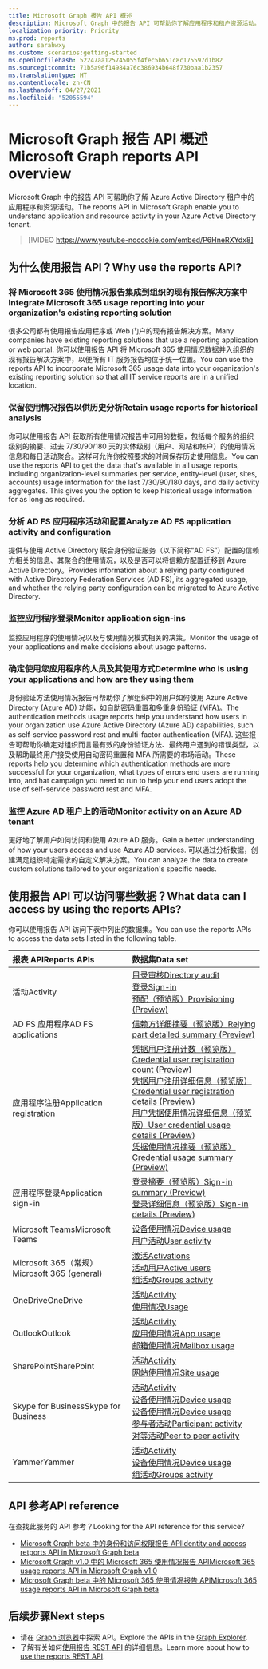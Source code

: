 ```yaml
---
title: Microsoft Graph 报告 API 概述
description: Microsoft Graph 中的报告 API 可帮助你了解应用程序和租户资源活动。
localization_priority: Priority
ms.prod: reports
author: sarahwxy
ms.custom: scenarios:getting-started
ms.openlocfilehash: 52247aa125745055f4fec5b651c8c175597d1b82
ms.sourcegitcommit: 71b5a96f14984a76c386934b648f730baa1b2357
ms.translationtype: HT
ms.contentlocale: zh-CN
ms.lasthandoff: 04/27/2021
ms.locfileid: "52055594"
---
```

# <a name="microsoft-graph-reports-api-overview"></a><span data-ttu-id="cbcb5-103">Microsoft Graph 报告 API 概述</span><span class="sxs-lookup"><span data-stu-id="cbcb5-103">Microsoft Graph reports API overview</span></span>

<span data-ttu-id="cbcb5-104">Microsoft Graph 中的报告 API 可帮助你了解 Azure Active Directory 租户中的应用程序和资源活动。</span><span class="sxs-lookup"><span data-stu-id="cbcb5-104">The reports API in Microsoft Graph enable you to understand application and resource activity in your Azure Active Directory tenant.</span></span>

> [!VIDEO https://www.youtube-nocookie.com/embed/P6HneRXYdx8]

## <a name="why-use-the-reports-api"></a><span data-ttu-id="cbcb5-105">为什么使用报告 API？</span><span class="sxs-lookup"><span data-stu-id="cbcb5-105">Why use the reports API?</span></span>

### <a name="integrate-microsoft-365-usage-reporting-into-your-organizations-existing-reporting-solution"></a><span data-ttu-id="cbcb5-106">将 Microsoft 365 使用情况报告集成到组织的现有报告解决方案中</span><span class="sxs-lookup"><span data-stu-id="cbcb5-106">Integrate Microsoft 365 usage reporting into your organization's existing reporting solution</span></span>
<span data-ttu-id="cbcb5-107">很多公司都有使用报告应用程序或 Web 门户的现有报告解决方案。</span><span class="sxs-lookup"><span data-stu-id="cbcb5-107">Many companies have existing reporting solutions that use a reporting application or web portal.</span></span> <span data-ttu-id="cbcb5-108">你可以使用报告 API 将 Microsoft 365 使用情况数据并入组织的现有报告解决方案中，以便所有 IT 服务报告均位于统一位置。</span><span class="sxs-lookup"><span data-stu-id="cbcb5-108">You can use the reports API to incorporate Microsoft 365 usage data into your organization's existing reporting solution so that all IT service reports are in a unified location.</span></span>

### <a name="retain-usage-reports-for-historical-analysis"></a><span data-ttu-id="cbcb5-109">保留使用情况报告以供历史分析</span><span class="sxs-lookup"><span data-stu-id="cbcb5-109">Retain usage reports for historical analysis</span></span>
<span data-ttu-id="cbcb5-p102">你可以使用报告 API 获取所有使用情况报告中可用的数据，包括每个服务的组织级别的摘要、过去 7/30/90/180 天的实体级别（用户、网站和帐户）的使用情况信息和每日活动聚合。这样可允许你按照要求的时间保存历史使用信息。</span><span class="sxs-lookup"><span data-stu-id="cbcb5-p102">You can use the reports API to get the data that's available in all usage reports, including organization-level summaries per service, entity-level (user, sites, accounts) usage information for the last 7/30/90/180 days, and daily activity aggregates. This gives you the option to keep historical usage information for as long as required.</span></span>

### <a name="analyze-ad-fs-application-activity-and-configuration"></a><span data-ttu-id="cbcb5-112">分析 AD FS 应用程序活动和配置</span><span class="sxs-lookup"><span data-stu-id="cbcb5-112">Analyze AD FS application activity and configuration</span></span>
<span data-ttu-id="cbcb5-113">提供与使用 Active Directory 联合身份验证服务（以下简称“AD FS”）配置的信赖方相关的信息、其聚合的使用情况，以及是否可以将信赖方配置迁移到 Azure Active Directory。</span><span class="sxs-lookup"><span data-stu-id="cbcb5-113">Provides information about a relying party configured with Active Directory Federation Services (AD FS), its aggregated usage, and whether the relying party configuration can be migrated to Azure Active Directory.</span></span>

### <a name="monitor-application-sign-ins"></a><span data-ttu-id="cbcb5-114">监控应用程序登录</span><span class="sxs-lookup"><span data-stu-id="cbcb5-114">Monitor application sign-ins</span></span>

<span data-ttu-id="cbcb5-115">监控应用程序的使用情况以及与使用情况模式相关的决策。</span><span class="sxs-lookup"><span data-stu-id="cbcb5-115">Monitor the usage of your applications and make decisions about usage patterns.</span></span>

### <a name="determine-who-is-using-your-applications-and-how-are-they-using-them"></a><span data-ttu-id="cbcb5-116">确定使用您应用程序的人员及其使用方式</span><span class="sxs-lookup"><span data-stu-id="cbcb5-116">Determine who is using your applications and how are they using them</span></span>

<span data-ttu-id="cbcb5-117">身份验证方法使用情况报告可帮助你了解组织中的用户如何使用 Azure Active Directory (Azure AD) 功能，如自助密码重置和多重身份验证 (MFA)。</span><span class="sxs-lookup"><span data-stu-id="cbcb5-117">The authentication methods usage reports help you understand how users in your organization use Azure Active Directory (Azure AD) capabilities, such as self-service password rest and multi-factor authentication (MFA).</span></span> <span data-ttu-id="cbcb5-118">这些报告可帮助你确定对组织而言最有效的身份验证方法、最终用户遇到的错误类型，以及帮助最终用户接受使用自动密码重置和 MFA 所需要的市场活动。</span><span class="sxs-lookup"><span data-stu-id="cbcb5-118">These reports help you determine which authentication methods are more successful for your organization, what types of errors end users are running into, and hat campaign you need to run to help your end users adopt the use of self-service password rest and MFA.</span></span>

### <a name="monitor-activity-on-an-azure-ad-tenant"></a><span data-ttu-id="cbcb5-119">监控 Azure AD 租户上的活动</span><span class="sxs-lookup"><span data-stu-id="cbcb5-119">Monitor activity on an Azure AD tenant</span></span>

<span data-ttu-id="cbcb5-120">更好地了解用户如何访问和使用 Azure AD 服务。</span><span class="sxs-lookup"><span data-stu-id="cbcb5-120">Gain a better understanding of how your users access and use Azure AD services.</span></span> <span data-ttu-id="cbcb5-121">可以通过分析数据，创建满足组织特定需求的自定义解决方案。</span><span class="sxs-lookup"><span data-stu-id="cbcb5-121">You can analyze the data to create custom solutions tailored to your organization's specific needs.</span></span>

## <a name="what-data-can-i-access-by-using-the-reports-apis"></a><span data-ttu-id="cbcb5-122">使用报告 API 可以访问哪些数据？</span><span class="sxs-lookup"><span data-stu-id="cbcb5-122">What data can I access by using the reports APIs?</span></span>

<span data-ttu-id="cbcb5-123">你可以使用报告 API 访问下表中列出的数据集。</span><span class="sxs-lookup"><span data-stu-id="cbcb5-123">You can use the reports APIs to access the data sets listed in the following table.</span></span>

| <span data-ttu-id="cbcb5-124">报表 API</span><span class="sxs-lookup"><span data-stu-id="cbcb5-124">Reports APIs</span></span> | <span data-ttu-id="cbcb5-125">数据集</span><span class="sxs-lookup"><span data-stu-id="cbcb5-125">Data set</span></span> |
|:------------ |:-------- |
| <span data-ttu-id="cbcb5-126">活动</span><span class="sxs-lookup"><span data-stu-id="cbcb5-126">Activity</span></span> | [<span data-ttu-id="cbcb5-127">目录审核</span><span class="sxs-lookup"><span data-stu-id="cbcb5-127">Directory audit</span></span>](/graph/api/resources/directoryaudit?view=graph-rest-1.0)<br/>[<span data-ttu-id="cbcb5-128">登录</span><span class="sxs-lookup"><span data-stu-id="cbcb5-128">Sign-in</span></span>](/graph/api/resources/signin?view=graph-rest-1.0)<br/>[<span data-ttu-id="cbcb5-129">预配（预览版）</span><span class="sxs-lookup"><span data-stu-id="cbcb5-129">Provisioning (Preview)</span></span>](/graph/api/resources/provisioningobjectsummary?view=graph-rest-beta) |
| <span data-ttu-id="cbcb5-130">AD FS 应用程序</span><span class="sxs-lookup"><span data-stu-id="cbcb5-130">AD FS applications</span></span> | [<span data-ttu-id="cbcb5-131">信赖方详细摘要（预览版）</span><span class="sxs-lookup"><span data-stu-id="cbcb5-131">Relying part detailed summary (Preview)</span></span>](/graph/api/resources/relyingpartydetailedsummary?view=graph-rest-beta) |
| <span data-ttu-id="cbcb5-132">应用程序注册</span><span class="sxs-lookup"><span data-stu-id="cbcb5-132">Application registration</span></span> | [<span data-ttu-id="cbcb5-133">凭据用户注册计数（预览版）</span><span class="sxs-lookup"><span data-stu-id="cbcb5-133">Credential user registration count (Preview)</span></span>](/graph/api/resources/credentialuserregistrationcount?view=graph-rest-beta)<br/>[<span data-ttu-id="cbcb5-134">凭据用户注册详细信息（预览版）</span><span class="sxs-lookup"><span data-stu-id="cbcb5-134">Credential user registration details (Preview)</span></span>](/graph/api/resources/credentialuserregistrationdetails?view=graph-rest-beta) <br/>[<span data-ttu-id="cbcb5-135">用户凭据使用情况详细信息（预览版）</span><span class="sxs-lookup"><span data-stu-id="cbcb5-135">User credential usage details (Preview)</span></span>](/graph/api/resources/usercredentialusagedetails?view=graph-rest-beta) <br/>[<span data-ttu-id="cbcb5-136">凭据使用情况摘要（预览版）</span><span class="sxs-lookup"><span data-stu-id="cbcb5-136">Credential usage summary (Preview)</span></span>](/graph/api/resources/credentialusagesummary?view=graph-rest-beta)|
| <span data-ttu-id="cbcb5-137">应用程序登录</span><span class="sxs-lookup"><span data-stu-id="cbcb5-137">Application sign-in</span></span> | [<span data-ttu-id="cbcb5-138">登录摘要（预览版）</span><span class="sxs-lookup"><span data-stu-id="cbcb5-138">Sign-in summary (Preview)</span></span>](/graph/api/resources/applicationsigninsummary?view=graph-rest-beta) <br/>[<span data-ttu-id="cbcb5-139">登录详细信息（预览版）</span><span class="sxs-lookup"><span data-stu-id="cbcb5-139">Sign-in details (Preview)</span></span>](/graph/api/resources/applicationsignindetailedsummary?view=graph-rest-beta)|
| <span data-ttu-id="cbcb5-140">Microsoft Teams</span><span class="sxs-lookup"><span data-stu-id="cbcb5-140">Microsoft Teams</span></span> | [<span data-ttu-id="cbcb5-141">设备使用情况</span><span class="sxs-lookup"><span data-stu-id="cbcb5-141">Device usage</span></span>](/graph/api/resources/microsoft-teams-device-usage-reports?view=graph-rest-1.0)<br/>[<span data-ttu-id="cbcb5-142">用户活动</span><span class="sxs-lookup"><span data-stu-id="cbcb5-142">User activity</span></span>](/graph/api/resources/microsoft-teams-user-activity-reports?view=graph-rest-1.0) |
| <span data-ttu-id="cbcb5-143">Microsoft 365（常规）</span><span class="sxs-lookup"><span data-stu-id="cbcb5-143">Microsoft 365 (general)</span></span> | [<span data-ttu-id="cbcb5-144">激活</span><span class="sxs-lookup"><span data-stu-id="cbcb5-144">Activations</span></span>](/graph/api/resources/office-365-activations-reports?view=graph-rest-1.0)<br/>[<span data-ttu-id="cbcb5-145">活动用户</span><span class="sxs-lookup"><span data-stu-id="cbcb5-145">Active users</span></span>](/graph/api/resources/office-365-active-users-reports?view=graph-rest-1.0)<br/>[<span data-ttu-id="cbcb5-146">组活动</span><span class="sxs-lookup"><span data-stu-id="cbcb5-146">Groups activity</span></span>](/graph/api/resources/office-365-groups-activity-reports?view=graph-rest-1.0) |
| <span data-ttu-id="cbcb5-147">OneDrive</span><span class="sxs-lookup"><span data-stu-id="cbcb5-147">OneDrive</span></span> | [<span data-ttu-id="cbcb5-148">活动</span><span class="sxs-lookup"><span data-stu-id="cbcb5-148">Activity</span></span>](/graph/api/resources/onedrive-activity-reports?view=graph-rest-1.0)<br/>[<span data-ttu-id="cbcb5-149">使用情况</span><span class="sxs-lookup"><span data-stu-id="cbcb5-149">Usage</span></span>](/graph/api/resources/onedrive-usage-reports?view=graph-rest-1.0) |
| <span data-ttu-id="cbcb5-150">Outlook</span><span class="sxs-lookup"><span data-stu-id="cbcb5-150">Outlook</span></span> | [<span data-ttu-id="cbcb5-151">活动</span><span class="sxs-lookup"><span data-stu-id="cbcb5-151">Activity</span></span>](/graph/api/resources/email-activity-reports?view=graph-rest-1.0)<br/>[<span data-ttu-id="cbcb5-152">应用使用情况</span><span class="sxs-lookup"><span data-stu-id="cbcb5-152">App usage</span></span>](/graph/api/resources/email-app-usage-reports?view=graph-rest-1.0)<br/>[<span data-ttu-id="cbcb5-153">邮箱使用情况</span><span class="sxs-lookup"><span data-stu-id="cbcb5-153">Mailbox usage</span></span>](/graph/api/resources/mailbox-usage-reports?view=graph-rest-1.0) |
| <span data-ttu-id="cbcb5-154">SharePoint</span><span class="sxs-lookup"><span data-stu-id="cbcb5-154">SharePoint</span></span> | [<span data-ttu-id="cbcb5-155">活动</span><span class="sxs-lookup"><span data-stu-id="cbcb5-155">Activity</span></span>](/graph/api/resources/sharepoint-activity-reports?view=graph-rest-1.0)<br/>[<span data-ttu-id="cbcb5-156">网站使用情况</span><span class="sxs-lookup"><span data-stu-id="cbcb5-156">Site usage</span></span>](/graph/api/resources/sharepoint-site-usage-reports?view=graph-rest-1.0) |
| <span data-ttu-id="cbcb5-157">Skype for Business</span><span class="sxs-lookup"><span data-stu-id="cbcb5-157">Skype for Business</span></span> | [<span data-ttu-id="cbcb5-158">活动</span><span class="sxs-lookup"><span data-stu-id="cbcb5-158">Activity</span></span>](/graph/api/resources/skype-for-business-activity-reports?view=graph-rest-1.0)<br/>[<span data-ttu-id="cbcb5-159">设备使用情况</span><span class="sxs-lookup"><span data-stu-id="cbcb5-159">Device usage</span></span>](/graph/api/resources/skype-for-business-device-usage-reports?view=graph-rest-1.0)<br/>[<span data-ttu-id="cbcb5-160">设备使用情况</span><span class="sxs-lookup"><span data-stu-id="cbcb5-160">Device usage</span></span>](/graph/api/resources/skype-for-business-device-usage-reports?view=graph-rest-1.0)<br/>[<span data-ttu-id="cbcb5-161">参与者活动</span><span class="sxs-lookup"><span data-stu-id="cbcb5-161">Participant activity</span></span>](/graph/api/resources/skype-for-business-participant-activity-reports?view=graph-rest-1.0)<br/>[<span data-ttu-id="cbcb5-162">对等活动</span><span class="sxs-lookup"><span data-stu-id="cbcb5-162">Peer to peer activity</span></span>](/graph/api/resources/skype-for-business-peer-to-peer-activity?view=graph-rest-1.0) |
| <span data-ttu-id="cbcb5-163">Yammer</span><span class="sxs-lookup"><span data-stu-id="cbcb5-163">Yammer</span></span> | [<span data-ttu-id="cbcb5-164">活动</span><span class="sxs-lookup"><span data-stu-id="cbcb5-164">Activity</span></span>](/graph/api/resources/yammer-activity-reports?view=graph-rest-1.0)<br/>[<span data-ttu-id="cbcb5-165">设备使用情况</span><span class="sxs-lookup"><span data-stu-id="cbcb5-165">Device usage</span></span>](/graph/api/resources/yammer-device-usage-reports?view=graph-rest-1.0)<br/>[<span data-ttu-id="cbcb5-166">组活动</span><span class="sxs-lookup"><span data-stu-id="cbcb5-166">Groups activity</span></span>](/graph/api/resources/yammer-groups-activity-reports?view=graph-rest-1.0) |

## <a name="api-reference"></a><span data-ttu-id="cbcb5-167">API 参考</span><span class="sxs-lookup"><span data-stu-id="cbcb5-167">API reference</span></span>
<span data-ttu-id="cbcb5-168">在查找此服务的 API 参考？</span><span class="sxs-lookup"><span data-stu-id="cbcb5-168">Looking for the API reference for this service?</span></span>

- [<span data-ttu-id="cbcb5-169">Microsoft Graph beta 中的身份和访问权限报告 API</span><span class="sxs-lookup"><span data-stu-id="cbcb5-169">Identity and access retports API in Microsoft Graph beta</span></span>](/graph/api/resources/report-identity-access?view=graph-rest-beta)
- [<span data-ttu-id="cbcb5-170">Microsoft Graph v1.0 中的 Microsoft 365 使用情况报告 API</span><span class="sxs-lookup"><span data-stu-id="cbcb5-170">Microsoft 365 usage reports API in Microsoft Graph v1.0</span></span>](/graph/api/resources/report?view=graph-rest-1.0)
- [<span data-ttu-id="cbcb5-171">Microsoft Graph beta 中的 Microsoft 365 使用情况报告 API</span><span class="sxs-lookup"><span data-stu-id="cbcb5-171">Microsoft 365 usage reports API in Microsoft Graph beta</span></span>](/graph/api/resources/report?view=graph-rest-beta)

## <a name="next-steps"></a><span data-ttu-id="cbcb5-172">后续步骤</span><span class="sxs-lookup"><span data-stu-id="cbcb5-172">Next steps</span></span>

* <span data-ttu-id="cbcb5-173">请在 [Graph 浏览器](https://developer.microsoft.com/graph/graph-explorer)中探索 API。</span><span class="sxs-lookup"><span data-stu-id="cbcb5-173">Explore the APIs in the [Graph Explorer](https://developer.microsoft.com/graph/graph-explorer).</span></span>
* <span data-ttu-id="cbcb5-174">了解有关如何[使用报告 REST API](/graph/api/resources/report?view=graph-rest-1.0) 的详细信息。</span><span class="sxs-lookup"><span data-stu-id="cbcb5-174">Learn more about how to [use the reports REST API](/graph/api/resources/report?view=graph-rest-1.0).</span></span>
